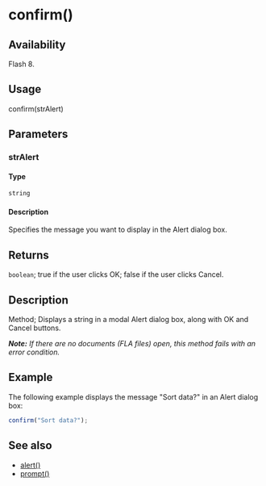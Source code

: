 # confirm()

## Availability

Flash 8.

## Usage

confirm(strAlert)

## Parameters

### **strAlert**

#### Type

```typescript
string
```

#### Description

Specifies the message you want to display in the Alert dialog box.

## Returns

`boolean`; true if the user clicks OK; false if the user clicks Cancel.

## Description

Method; Displays a string in a modal Alert dialog box, along with OK and Cancel buttons.

***Note:** If there are no documents (FLA files) open, this method fails with an error condition.*

## Example

The following example displays the message "Sort data?" in an Alert dialog box:

```javascript
confirm("Sort data?");
```

## See also

- [alert()](../Top-Level_Functions_and_Methods/alert.md)
- [prompt()](../Top-Level_Functions_and_Methods/prompt.md)
